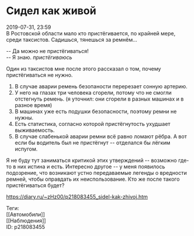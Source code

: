 Сидел как живой
================

   
 2019-07-31, 23:59   
  В Ростовской области мало кто пристёгивается, по крайней мере, среди таксистов. Садишься, тянешься за ремнём...   
   
 -- Да можно не пристёгиваться!   
 -- Я знаю. *пристёгиваюсь*   
   
 Один из таксистов мне после этого рассказал о том, почему пристёгиваться не нужно.   
 1. В случае аварии ремень безопаности перерезает сонную артерию.   
 2. У него на глазах три человека сгорели, потому что не смогли отстегнуть ремень. (я уточнил: они сгорели в разных машинах и в разное время)   
 3. В машинах уже есть подушки безопасности, поэтому ремни не нужны.   
 4. Есть статистика, согласно которой пристёгнутость ухудшает выживаемость.   
 5. В случае слабенькой аварии ремни всё равно ломают рёбра. А вот если бы водитель был не пристёгнут -- отделался бы лёгким испугом.   
   
 Я не буду тут заниматься критикой этих утверждений -- возможно где-то в них истина и есть. Интересно другое -- у меня появилось подозрение, что возникают устно передаваемые легенды о вредности ремней, чтобы оправдать их неиспользование. Кто же после такого пристёгиваться будет?   
    
 <https://diary.ru/~zHz00/p218083455_sidel-kak-zhivoj.htm>   
   
 Теги:   
 [[Автомобили]]   
 [[Наблюдения]]   
 ID: p218083455